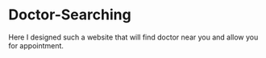 # Doctor-Searching
Here I designed such a website that will find doctor near you and allow you for appointment.
